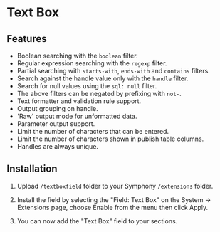 # Text Box

## Features

 - Boolean searching with the `boolean` filter.
 - Regular expression searching with the `regexp` filter.
 - Partial searching with `starts-with`, `ends-with` and `contains` filters.
 - Search against the handle value only with the `handle` filter.
 - Search for null values using the `sql: null` filter.
 - The above filters can be negated by prefixing with `not-`.
 - Text formatter and validation rule support.
 - Output grouping on handle.
 - 'Raw' output mode for unformatted data.
 - Parameter output support.
 - Limit the number of characters that can be entered.
 - Limit the number of characters shown in publish table columns.
 - Handles are always unique.


## Installation

1. Upload `/textboxfield` folder to your Symphony `/extensions` folder.

2. Install the field by selecting the "Field: Text Box" on the System -> Extensions page, choose Enable from the menu then click Apply.

3. You can now add the "Text Box" field to your sections.